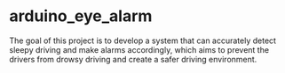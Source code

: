 # arduino_eye_alarm
The goal of this project is to develop a system that can accurately detect sleepy driving and make alarms accordingly, which aims to prevent the drivers from drowsy driving and create a safer driving environment. 
